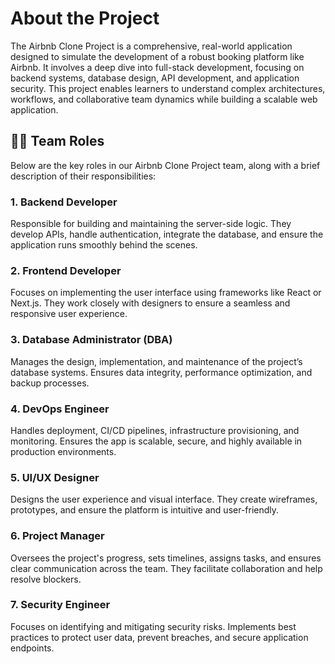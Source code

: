 # About the Project
The Airbnb Clone Project is a comprehensive, real-world application designed to simulate the development of a robust booking platform like Airbnb. 
It involves a deep dive into full-stack development, focusing on backend systems, database design, API development, and application security. 
This project enables learners to understand complex architectures, workflows, and collaborative team dynamics while building a scalable web application.

## 🧑‍💻 Team Roles

Below are the key roles in our Airbnb Clone Project team, along with a brief description of their responsibilities:

### 1. Backend Developer
Responsible for building and maintaining the server-side logic. They develop APIs, handle authentication, integrate the database, and ensure the application runs smoothly behind the scenes.

### 2. Frontend Developer
Focuses on implementing the user interface using frameworks like React or Next.js. They work closely with designers to ensure a seamless and responsive user experience.

### 3. Database Administrator (DBA)
Manages the design, implementation, and maintenance of the project’s database systems. Ensures data integrity, performance optimization, and backup processes.

### 4. DevOps Engineer
Handles deployment, CI/CD pipelines, infrastructure provisioning, and monitoring. Ensures the app is scalable, secure, and highly available in production environments.

### 5. UI/UX Designer
Designs the user experience and visual interface. They create wireframes, prototypes, and ensure the platform is intuitive and user-friendly.

### 6. Project Manager
Oversees the project's progress, sets timelines, assigns tasks, and ensures clear communication across the team. They facilitate collaboration and help resolve blockers.

### 7. Security Engineer
Focuses on identifying and mitigating security risks. Implements best practices to protect user data, prevent breaches, and secure application endpoints.
